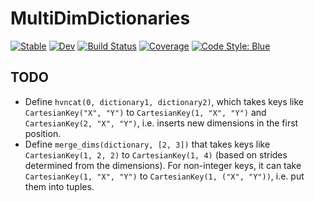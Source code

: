 # MultiDimDictionaries

[![Stable](https://img.shields.io/badge/docs-stable-blue.svg)](https://mtfishman.github.io/MultiDimDictionaries.jl/stable)
[![Dev](https://img.shields.io/badge/docs-dev-blue.svg)](https://mtfishman.github.io/MultiDimDictionaries.jl/dev)
[![Build Status](https://github.com/mtfishman/MultiDimDictionaries.jl/actions/workflows/CI.yml/badge.svg?branch=main)](https://github.com/mtfishman/MultiDimDictionaries.jl/actions/workflows/CI.yml?query=branch%3Amain)
[![Coverage](https://codecov.io/gh/mtfishman/MultiDimDictionaries.jl/branch/main/graph/badge.svg)](https://codecov.io/gh/mtfishman/MultiDimDictionaries.jl)
[![Code Style: Blue](https://img.shields.io/badge/code%20style-blue-4495d1.svg)](https://github.com/invenia/BlueStyle)

## TODO

- Define `hvncat(0, dictionary1, dictionary2)`, which takes keys like `CartesianKey("X", "Y")` to `CartesianKey(1, "X", "Y")` and `CartesianKey(2, "X", "Y")`, i.e. inserts new dimensions in the first position.
- Define `merge_dims(dictionary, [2, 3])` that takes keys like `CartesianKey(1, 2, 2)` to `CartesianKey(1, 4)` (based on strides determined from the dimensions). For non-integer keys, it can take `CartesianKey(1, "X", "Y")` to `CartesianKey(1, ("X", "Y"))`, i.e. put them into tuples.
